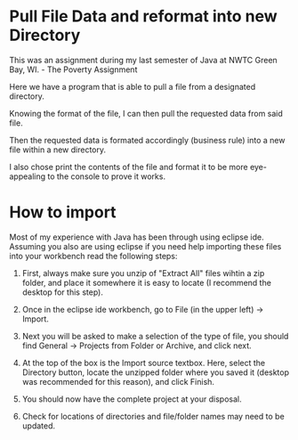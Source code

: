 # Pull File Data and reformat into new Directory

This was an assignment during my last semester of Java at NWTC Green Bay, WI. - The Poverty Assignment


Here we have a program that is able to pull a file from a designated directory.

Knowing the format of the file, I can then pull the requested data from said file.

Then the requested data is formated accordingly (business rule) into a new file within a new directory. 

I also chose print the contents of the file and format it to be more eye-appealing to the console to prove it works.

# How to import 
Most of my experience with Java has been through using eclipse ide.
Assuming you also are using eclipse if you need help importing these files into your workbench read the following steps:

1) First, always make sure you unzip of "Extract All" files wihtin a zip folder, and place it somewhere it is easy to locate (I recommend the desktop for this step).

2) Once in the eclipse ide workbench, go to File (in the upper left) -> Import.

3) Next you will be asked to make a selection of the type of file, you should find General -> Projects from Folder or Archive, and click next.

4) At the top of the box is the Import source textbox. Here, select the Directory button, locate the unzipped folder where you saved it (desktop was recommended for this reason), and click Finish.

5) You should now have the complete project at your disposal.

6) Check for locations of directories and file/folder names may need to be updated.




